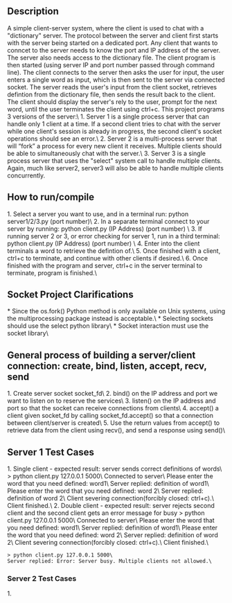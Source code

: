 <h2>Description</h2>
A simple client-server system, where the client is used to chat with a "dictionary" server. The protocol between the server and client first starts with the server being started on a dedicated port. Any client that wants to conncet to the server needs to know the port and IP address of the server. The server also needs access to the dictionary file. The client program is then started (using server IP and port number passed through command line). The client connects to the server then asks the user for input, the user enters a single word as input, which is then sent to the server via connected socket. The server reads the user's input from the client socket, retrieves defintion from the dictionary file, then sends the result back to the client. The client should display the server's rely to the user, prompt for the next word, until the user terminates the client using ctrl+c. This project programs 3 versions of the server:\
1. Server 1 is a single process server that can handle only 1 client at a time. If a second client tries to chat with the server while one client's session is already in progress, the second client's socket operations should see an error.\
2. Server 2 is a multi-process server that will “fork” a process for every new client it receives. Multiple clients should be able to simultaneously chat with the server.\
3. Server 3 is a single process server that uses the "select" system call to handle multiple clients. Again, much like server2, server3 will also be able to handle multiple clients concurrently.

<h2>How to run/compile</h2>
1. Select a server you want to use, and in a terminal run:      python server1/2/3.py (port number)\
2. In a separate terminal connect to your server by running:    python client.py (IP Address) (port number) \
3. If running server 2 or 3, or error checking for server 1, run in a third terminal: python client.py (IP Address) (port number) \
4. Enter into the client terminals a word to retrieve the defintion of.\
5. Once finished with a client, ctrl+c to terminate, and continue with other clients if desired.\
6. Once finished with the program and server, ctrl+c in the server terminal to terminate, program is finished.\

<h2>Socket Project Clarifications</h2>
* Since the os.fork() Python method is only available on Unix systems, using the multiprocessing package instead is acceptable.\
* Selecting sockets should use the select python library\
* Socket interaction must use the socket library\

<h2>General process of building a server/client connection: create, bind, listen, accept, recv, send</h2>
1. Create server socket socket_fd\
2. bind() on the IP address and port we want to listen on to reserve the services\
3. listen() on the IP address and port so that the socket can receive connections from clients\
4. accept() a client given socket_fd by calling socket_fd.accept() so that a connection between client/server is created\
5. Use the return values from accept() to retrieve data from the client using recv(), and send a response using send()\

<h2>Server 1 Test Cases</h2>
1. Single client - expected result: server sends correct definitions of words\
    > python client.py 127.0.0.1 5000\
    Connected to server\
    Please enter the word that you need defined: word1\
    Server replied: definition of word1\
    Please enter the word that you need defined: word 2\
    Server replied: definition of word 2\
    Client severing connection(forcibly closed: ctrl+c).\
    Client finished.\
2. Double client - expected result: server rejects second client and the second client gets an error message for busy
    > python client.py 127.0.0.1 5000\
    Connected to server\
    Please enter the word that you need defined: word1\
    Server replied: definition of word1\
    Please enter the word that you need defined: word 2\
    Server replied: definition of word 2\
    Client severing connection(forcibly closed: ctrl+c).\
    Client finished.\

    > python client.py 127.0.0.1 5000\
    Server replied: Error: Server busy. Multiple clients not allowed.\

<h3>Server 2 Test Cases</h3>
1. 

